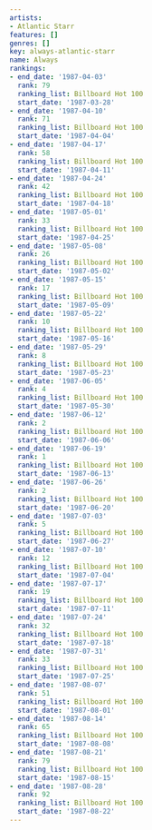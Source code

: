 ```yaml
---
artists:
- Atlantic Starr
features: []
genres: []
key: always-atlantic-starr
name: Always
rankings:
- end_date: '1987-04-03'
  rank: 79
  ranking_list: Billboard Hot 100
  start_date: '1987-03-28'
- end_date: '1987-04-10'
  rank: 71
  ranking_list: Billboard Hot 100
  start_date: '1987-04-04'
- end_date: '1987-04-17'
  rank: 58
  ranking_list: Billboard Hot 100
  start_date: '1987-04-11'
- end_date: '1987-04-24'
  rank: 42
  ranking_list: Billboard Hot 100
  start_date: '1987-04-18'
- end_date: '1987-05-01'
  rank: 33
  ranking_list: Billboard Hot 100
  start_date: '1987-04-25'
- end_date: '1987-05-08'
  rank: 26
  ranking_list: Billboard Hot 100
  start_date: '1987-05-02'
- end_date: '1987-05-15'
  rank: 17
  ranking_list: Billboard Hot 100
  start_date: '1987-05-09'
- end_date: '1987-05-22'
  rank: 10
  ranking_list: Billboard Hot 100
  start_date: '1987-05-16'
- end_date: '1987-05-29'
  rank: 8
  ranking_list: Billboard Hot 100
  start_date: '1987-05-23'
- end_date: '1987-06-05'
  rank: 4
  ranking_list: Billboard Hot 100
  start_date: '1987-05-30'
- end_date: '1987-06-12'
  rank: 2
  ranking_list: Billboard Hot 100
  start_date: '1987-06-06'
- end_date: '1987-06-19'
  rank: 1
  ranking_list: Billboard Hot 100
  start_date: '1987-06-13'
- end_date: '1987-06-26'
  rank: 2
  ranking_list: Billboard Hot 100
  start_date: '1987-06-20'
- end_date: '1987-07-03'
  rank: 5
  ranking_list: Billboard Hot 100
  start_date: '1987-06-27'
- end_date: '1987-07-10'
  rank: 12
  ranking_list: Billboard Hot 100
  start_date: '1987-07-04'
- end_date: '1987-07-17'
  rank: 19
  ranking_list: Billboard Hot 100
  start_date: '1987-07-11'
- end_date: '1987-07-24'
  rank: 32
  ranking_list: Billboard Hot 100
  start_date: '1987-07-18'
- end_date: '1987-07-31'
  rank: 33
  ranking_list: Billboard Hot 100
  start_date: '1987-07-25'
- end_date: '1987-08-07'
  rank: 51
  ranking_list: Billboard Hot 100
  start_date: '1987-08-01'
- end_date: '1987-08-14'
  rank: 65
  ranking_list: Billboard Hot 100
  start_date: '1987-08-08'
- end_date: '1987-08-21'
  rank: 79
  ranking_list: Billboard Hot 100
  start_date: '1987-08-15'
- end_date: '1987-08-28'
  rank: 92
  ranking_list: Billboard Hot 100
  start_date: '1987-08-22'
---
```



